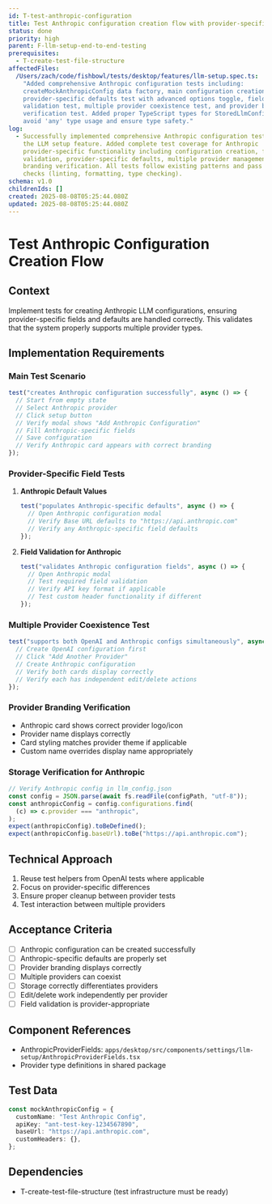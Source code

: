 ```yaml
---
id: T-test-anthropic-configuration
title: Test Anthropic configuration creation flow with provider-specific fields
status: done
priority: high
parent: F-llm-setup-end-to-end-testing
prerequisites:
  - T-create-test-file-structure
affectedFiles:
  /Users/zach/code/fishbowl/tests/desktop/features/llm-setup.spec.ts:
    "Added comprehensive Anthropic configuration tests including:
    createMockAnthropicConfig data factory, main configuration creation test,
    provider-specific defaults test with advanced options toggle, field
    validation test, multiple provider coexistence test, and provider branding
    verification test. Added proper TypeScript types for StoredLlmConfig to
    avoid 'any' type usage and ensure type safety."
log:
  - Successfully implemented comprehensive Anthropic configuration testing for
    the LLM setup feature. Added complete test coverage for Anthropic
    provider-specific functionality including configuration creation, field
    validation, provider-specific defaults, multiple provider management, and
    branding verification. All tests follow existing patterns and pass quality
    checks (linting, formatting, type checking).
schema: v1.0
childrenIds: []
created: 2025-08-08T05:25:44.080Z
updated: 2025-08-08T05:25:44.080Z
---
```


# Test Anthropic Configuration Creation Flow

## Context

Implement tests for creating Anthropic LLM configurations, ensuring provider-specific fields and defaults are handled correctly. This validates that the system properly supports multiple provider types.

## Implementation Requirements

### Main Test Scenario

```typescript
test("creates Anthropic configuration successfully", async () => {
  // Start from empty state
  // Select Anthropic provider
  // Click setup button
  // Verify modal shows "Add Anthropic Configuration"
  // Fill Anthropic-specific fields
  // Save configuration
  // Verify Anthropic card appears with correct branding
});
```

### Provider-Specific Field Tests

1. **Anthropic Default Values**

   ```typescript
   test("populates Anthropic-specific defaults", async () => {
     // Open Anthropic configuration modal
     // Verify Base URL defaults to "https://api.anthropic.com"
     // Verify any Anthropic-specific field defaults
   });
   ```

2. **Field Validation for Anthropic**
   ```typescript
   test("validates Anthropic configuration fields", async () => {
     // Open Anthropic modal
     // Test required field validation
     // Verify API key format if applicable
     // Test custom header functionality if different
   });
   ```

### Multiple Provider Coexistence Test

```typescript
test("supports both OpenAI and Anthropic configs simultaneously", async () => {
  // Create OpenAI configuration first
  // Click "Add Another Provider"
  // Create Anthropic configuration
  // Verify both cards display correctly
  // Verify each has independent edit/delete actions
});
```

### Provider Branding Verification

- Anthropic card shows correct provider logo/icon
- Provider name displays correctly
- Card styling matches provider theme if applicable
- Custom name overrides display name appropriately

### Storage Verification for Anthropic

```typescript
// Verify Anthropic config in llm_config.json
const config = JSON.parse(await fs.readFile(configPath, "utf-8"));
const anthropicConfig = config.configurations.find(
  (c) => c.provider === "anthropic",
);
expect(anthropicConfig).toBeDefined();
expect(anthropicConfig.baseUrl).toBe("https://api.anthropic.com");
```

## Technical Approach

1. Reuse test helpers from OpenAI tests where applicable
2. Focus on provider-specific differences
3. Ensure proper cleanup between provider tests
4. Test interaction between multiple providers

## Acceptance Criteria

- [ ] Anthropic configuration can be created successfully
- [ ] Anthropic-specific defaults are properly set
- [ ] Provider branding displays correctly
- [ ] Multiple providers can coexist
- [ ] Storage correctly differentiates providers
- [ ] Edit/delete work independently per provider
- [ ] Field validation is provider-appropriate

## Component References

- AnthropicProviderFields: `apps/desktop/src/components/settings/llm-setup/AnthropicProviderFields.tsx`
- Provider type definitions in shared package

## Test Data

```typescript
const mockAnthropicConfig = {
  customName: "Test Anthropic Config",
  apiKey: "ant-test-key-1234567890",
  baseUrl: "https://api.anthropic.com",
  customHeaders: {},
};
```

## Dependencies

- T-create-test-file-structure (test infrastructure must be ready)
